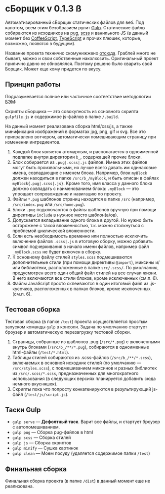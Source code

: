 # сБорщик v 0.1.3 ß

Автоматизированный сБорщик статических файлов для веб. Под капотом, всем этим безобразием рулит [Gulp](https://gulpjs.com/). Статические файлы собираются из исходников на [pug](https://pugjs.org/), [scss](https://sass-lang.com/) и ванильного JS (в данный момент без [CoffeeScript](https://coffeescript.org/), [TypeScript](https://www.typescriptlang.org/) и прочих плюшек, которые, возможно, появятся в будущем).

Название проекта технично скомунижжено [отсюда](https://github.com/veged/borschik). Граблей много не бывает, можно и свои собственные наколхозить. Оригинальный проект прилично давно не обновлялся. Поэтому решено было сварить свой Борщик. Может еще кому придется по вкусу.

## Принцип работы

Подразумевается полное или частичное соответствие методологии [БЭМ](https://ru.bem.info/methodology/):

Скрипты сБорщика — это совокупность из основного скрипта `gulpfile.js` и содержимое js-файлов в папке `/.build`.

На данный момент реализована сборка html/css/js, а также минификация изображений в форматах jpg, png, gif и svg. Все это приправлено вотчером, автоматически помешивающим страницу при изменении ингредиентов.

1. Каждый блок является атомарным, и располагается в одноименной подпапке внутри директории `b_`, содержащей прочие блоки.
2. Блок собирается из `.pug|.scss|.js` файлов. Имена этих файлов могут быть произвольными, но лучше всего давать им одинаковые имена, совпадающие с именем блока. Например, блок `myBlock` должен находиться в папке `/src/b_/myBlock`, и быть описан в файлах `myBlock{.pug|.scss|.js}`. Кроме того, имя класса у данного блока должно совпадать с наименованием блока: `.myBlock` — это упрощает сопровождение и навигацию по проекту.
3.  Файлы `*.pug` шаблонов страниц находятся в папке `/src` (например, `/src/index.pug` или `/src/home.pug`).
4. Блоки `.pug` подключаются в файлы шаблонов вручную при помощи директивы `include` в нужное место шаблон(а/ов).
5. Допускается вкладывание одного блока в другой. Но нужно быть осторожнее с такой вложенностью, т.к. можно столкнуться с проблемой циклической вложенности.
6. Если есть необходимость временно или полностью исключить включение файлов `.scss|.js` в итоговую сборку, можно добавить символ подчеркивания в начало имени файлов, например файл `_myBlock.scss` не будет включен в сборку.
7. К основному файлу стилей `styles.scss` подмешиваются дополнительные стили (при помощи директивы `@import`), миксины и/или библиотеки, расположенные в папке `src/.scss/`. По умолчанию, предусмотрен всего один общий файл стилей на все случаи жизни. В него включаются все стили блоков, кроме исключенных (см.п. 6).
8. Файлы JavaScript просто склеиваются в один итоговый файл из .js-кусочков, расположенных в папках блоков, кроме исключенных (см.п. 6).

## Тестовая сборка

Тестовая сборка (в папке `/test`) проекта осуществляется простым запуском команды `gulp` в консоли. Задача по умолчанию стартует броузер и автоматическую перезагрузку тестовой сборки.

1. Страницы, собранные из шаблонов .pug (`/src/*.pug`) с включенными внутрь блоками (`/src/b_/**/*.pug`), собираются в одноименные html-файлы (`/test/*.html`).
2. Таблицы стилей собираются из .scss-файлов (`/src/b_/**/*.scss`), включаемых в основной исходник стилей (по умолчанию — `/src/styles.scss`), с подмешиванием миксинов и разных библиотек из `/src/.scss/*.scss`, предназначенных для многократного использования (в следующих версиях планируется добавить сюда немного вкусняшек).
3. Скрипты пока что попросту конкатенируются в результирующий js-файл (`/test/js/script.js`).
## Таски Gulp

- `gulp serve` — **Дефолтный таск**. Варит все файлы, и стартует броузер с автопомешиванием.
- `gulp pug` — Сборка pug-файлов в html
- `gulp scss` — Сборка стилей
- `gulp js` — Сборка скриптов
- `gulp minify` — Сушка картинок
- `gulp clean` — Моем посуду (удаляется содержимое папки `/test`)

## Финальная сборка

Финальная сборка проекта (в папке `/dist`) в данный момент еще не реализована.

